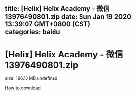 
title: [Helix] Helix Academy - 微信13976490801.zip
date: Sun Jan 19 2020 13:39:07 GMT+0800 (CST)    
categories: baidu
---

# [Helix] Helix Academy - 微信13976490801.zip
size: 196.10 MB
 undefined
 

[How to download](https://bpcam.bemobtrk.com/go/2ceec3aa-1ca2-46d6-b9ff-aaa5c184517c?jno=5418)